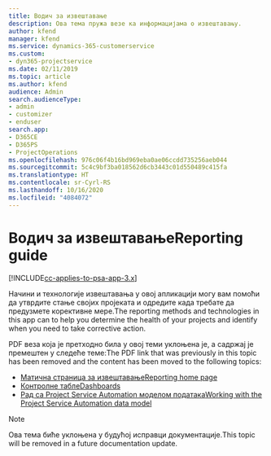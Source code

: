 ```yaml
---
title: Водич за извештавање
description: Ова тема пружа везе ка информацијама о извештавању.
author: kfend
manager: kfend
ms.service: dynamics-365-customerservice
ms.custom:
- dyn365-projectservice
ms.date: 02/11/2019
ms.topic: article
ms.author: kfend
audience: Admin
search.audienceType:
- admin
- customizer
- enduser
search.app:
- D365CE
- D365PS
- ProjectOperations
ms.openlocfilehash: 976c06f4b16bd969eba0ae06ccdd735256aeb044
ms.sourcegitcommit: 5c4c9bf3ba018562d6cb3443c01d550489c415fa
ms.translationtype: HT
ms.contentlocale: sr-Cyrl-RS
ms.lasthandoff: 10/16/2020
ms.locfileid: "4084072"
---
```

# <a name="reporting-guide"></a><span data-ttu-id="901c9-103">Водич за извештавање</span><span class="sxs-lookup"><span data-stu-id="901c9-103">Reporting guide</span></span>

[!INCLUDE[cc-applies-to-psa-app-3.x](../../includes/cc-applies-to-psa-app-3x.md)]

<span data-ttu-id="901c9-104">Начини и технологије извештавања у овој апликацији могу вам помоћи да утврдите стање својих пројеката и одредите када требате да предузмете корективне мере.</span><span class="sxs-lookup"><span data-stu-id="901c9-104">The reporting methods and technologies in this app can to help you determine the health of your projects and identify when you need to take corrective action.</span></span> 

<span data-ttu-id="901c9-105">PDF веза која је претходно била у овој теми уклоњена је, а садржај је премештен у следеће теме:</span><span class="sxs-lookup"><span data-stu-id="901c9-105">The PDF link that was previously in this topic has been removed and the content has been moved to the following topics:</span></span>

- [<span data-ttu-id="901c9-106">Матична страница за извештавање</span><span class="sxs-lookup"><span data-stu-id="901c9-106">Reporting home page</span></span>](../reports-reporting-dynamics-365-project-service.md)
- [<span data-ttu-id="901c9-107">Контролне табле</span><span class="sxs-lookup"><span data-stu-id="901c9-107">Dashboards</span></span>](../reports-dashboards.md)
- [<span data-ttu-id="901c9-108">Рад са Project Service Automation моделом података</span><span class="sxs-lookup"><span data-stu-id="901c9-108">Working with the Project Service Automation data model</span></span>](../reports-working-project-service-data-model.md)

> [!NOTE]
> <span data-ttu-id="901c9-109">Ова тема биће уклоњена у будућој исправци документације.</span><span class="sxs-lookup"><span data-stu-id="901c9-109">This topic will be removed in a future documentation update.</span></span> 
